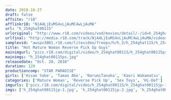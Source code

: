 ```yaml
---
date: 2018-10-27
draft: false
affsite: "r18"
afflinkr18: "NjA4LjEuMS4xLjAuMC4wLjAuMA"
url: "h_254ghat00115"
urloriginal: "http://www.r18.com/videos/vod/movies/detail/-/id=h_254ghat00115"
urlfinal: "http://media.r18.com/track/NjA4LjEuMS4xLjAuMC4wLjAuMA/videos/vod/movies/detail/-/id=h_254ghat00115"
samplevid: "awspv3001.r18.com/litevideo/freepv/h/h_2/h_254ghat115/h_254ghat115_dmb_w.mp4"
title: "Hot Mature Woman Reverse Pick Up Guys"
mainimgurl: "pics.r18.com/digital/video/h_254ghat00115/h_254ghat00115ps.jpg"
mainimgs: "h_254ghat00115ps.jpg"
releasedate: "Oct. 20, 2016"
duration: 120
productioncomp: "STAR PARADISE"
girls: ['Hisae Yabe', 'Tamao Abe', 'NarumiTanaka', 'Kaori Wakamatsu', 'Megumi Haru']
categories: ['Mature Woman', 'Reverse Pick Up', 'Sex Toys', 'Hi-Def']
imgurls: ['pics.r18.com/digital/video/h_254ghat00115/h_254ghat00115jp-1.jpg', 'pics.r18.com/digital/video/h_254ghat00115/h_254ghat00115jp-2.jpg', 'pics.r18.com/digital/video/h_254ghat00115/h_254ghat00115jp-3.jpg', 'pics.r18.com/digital/video/h_254ghat00115/h_254ghat00115jp-4.jpg', 'pics.r18.com/digital/video/h_254ghat00115/h_254ghat00115jp-5.jpg', 'pics.r18.com/digital/video/h_254ghat00115/h_254ghat00115jp-6.jpg', 'pics.r18.com/digital/video/h_254ghat00115/h_254ghat00115jp-7.jpg', 'pics.r18.com/digital/video/h_254ghat00115/h_254ghat00115jp-8.jpg', 'pics.r18.com/digital/video/h_254ghat00115/h_254ghat00115jp-9.jpg', 'pics.r18.com/digital/video/h_254ghat00115/h_254ghat00115jp-10.jpg', 'pics.r18.com/digital/video/h_254ghat00115/h_254ghat00115jp-11.jpg', 'pics.r18.com/digital/video/h_254ghat00115/h_254ghat00115jp-12.jpg', 'pics.r18.com/digital/video/h_254ghat00115/h_254ghat00115jp-13.jpg', 'pics.r18.com/digital/video/h_254ghat00115/h_254ghat00115jp-14.jpg', 'pics.r18.com/digital/video/h_254ghat00115/h_254ghat00115jp-15.jpg', 'pics.r18.com/digital/video/h_254ghat00115/h_254ghat00115jp-16.jpg', 'pics.r18.com/digital/video/h_254ghat00115/h_254ghat00115jp-17.jpg', 'pics.r18.com/digital/video/h_254ghat00115/h_254ghat00115jp-18.jpg', 'pics.r18.com/digital/video/h_254ghat00115/h_254ghat00115jp-19.jpg', 'pics.r18.com/digital/video/h_254ghat00115/h_254ghat00115jp-20.jpg']
imgs: ['h_254ghat00115jp-1.jpg', 'h_254ghat00115jp-2.jpg', 'h_254ghat00115jp-3.jpg', 'h_254ghat00115jp-4.jpg', 'h_254ghat00115jp-5.jpg', 'h_254ghat00115jp-6.jpg', 'h_254ghat00115jp-7.jpg', 'h_254ghat00115jp-8.jpg', 'h_254ghat00115jp-9.jpg', 'h_254ghat00115jp-10.jpg', 'h_254ghat00115jp-11.jpg', 'h_254ghat00115jp-12.jpg', 'h_254ghat00115jp-13.jpg', 'h_254ghat00115jp-14.jpg', 'h_254ghat00115jp-15.jpg', 'h_254ghat00115jp-16.jpg', 'h_254ghat00115jp-17.jpg', 'h_254ghat00115jp-18.jpg', 'h_254ghat00115jp-19.jpg', 'h_254ghat00115jp-20.jpg']
---
```

